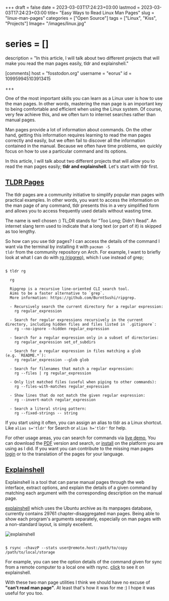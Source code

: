 +++
draft = false
date = 2023-03-03T17:24:23+03:00
lastmod = 2023-03-03T17:24:23+03:00
title= "Easy Ways to Read Linux Man Pages"
slug = "linux-man-pages"
categories = ["Open Source"]
tags = ["Linux", "Kiss", "Projects"]
Image= "/images/linux.jpg"
# series = []
description = "In this article, I will talk about two different projects that will make you read the man pages easily, tldr and explainshell."

[comments]
host = "fosstodon.org"
username = "eorus"
id = 109959945103913415

+++

One of the most important skills you can learn as a Linux user is how to use the man pages. In other words, mastering the man page is an important key to being comfortable and efficient when using the Linux system. Of course, very few achieve this, and we often turn to internet searches rather than manual pages.

Man pages provide a lot of information about commands. On the other hand, getting this information requires learning to read the man pages correctly and easily, but we often fail to discover all the information contained in the manual. Because we often have time problems, we quickly focus on how to use a particular command and its options.

In this article, I will talk about two different projects that will allow you to read the man pages easily; **tldr and explainshell**. Let's start with tldr first.

## [TLDR Pages](https://tldr.sh/)

The tldr pages are a community initiative to simplify popular man pages with practical examples. In other words, you want to access the information on the man page of any command, tldr presents this in a very simplified form and allows you to access frequently used details without wasting time.

The name is well chosen :) TL;DR stands for "Too Long; Didn't Read". An internet slang term used to indicate that a long text (or part of it) is skipped as too lengthy.

So how can you use tldr pages? I can access the details of the command I want via the terminal by installing it with <code>pacman -S tldr</code> from the community repository on Arch. For example, I want to briefly look at what I can do with [rg (ripgrep)](https://github.com/BurntSushi/ripgrep), which I use instead of grep;

<pre><code>
$ tldr rg

  rg

  Ripgrep is a recursive line-oriented CLI search tool.
  Aims to be a faster alternative to `grep`.
  More information: https://github.com/BurntSushi/ripgrep.

  - Recursively search the current directory for a regular expression:
    rg regular_expression

  - Search for regular expressions recursively in the current directory, including hidden files and files listed in `.gitignore`:
    rg --no-ignore --hidden regular_expression

  - Search for a regular expression only in a subset of directories:
    rg regular_expression set_of_subdirs

  - Search for a regular expression in files matching a glob
(e.g. `README.*`):
    rg regular_expression --glob glob

  - Search for filenames that match a regular expression:
    rg --files | rg regular_expression

  - Only list matched files (useful when piping to other commands):
    rg --files-with-matches regular_expression

  - Show lines that do not match the given regular expression:
    rg --invert-match regular_expression

  - Search a literal string pattern:
    rg --fixed-strings -- string
</code></pre>

If you start using it often, you can assign an alias to tldr as a Linux shortcut. Like <code>alias s='tldr'</code> for Search or <code>alias h='tldr'</code> for help.

For other usage areas, you can search for commands via [live demo](https://tldr.inbrowser.app/pages/common/rg), You can download the [PDF](https://tldr.sh/assets/tldr-book.pdf) version and search, or [install](https://tldr.sh/#installation) on the platform you are using as I did. If you want you can contribute to the missing man pages [login](https://github.com/tldr-pages/tldr) or to the translation of the pages for your language.

## [Explainshell](https://explainshell.com/)

 Explainshell is a tool that can parse manual pages through the web interface, extract options, and explain the details of a given command by matching each argument with the corresponding description on the manual page.

[explainshell](https://github.com/idank/explainshell) which uses the Ubuntu archive as its manpages database, currently contains 29761 chapter-disaggregated man pages. Being able to show each program's arguments separately, especially on man pages with a non-standard layout, is simply excellent.

![explainshell](/images/posts/explainshell.webp)

<pre><code>
$ rsync -chavzP --stats user@remote.host:/path/to/copy /path/to/local/storage
</code></pre>

For example, you can see the option details of the command given for sync from a remote computer to a local one with rsync. [click](https://explainshell.com/explain?cmd=rsync+-chavzP+--stats+user%40remote.host%3A%2Fpath%2Fto%2Fcopy+%2Fpath%2Fto%2Flocal%2Fstorage#) to see it on explainshell.

With these two man page utilities I think we should have no excuse of **"can't read man page"**. At least that's how it was for me :) I hope it was useful for you too.
